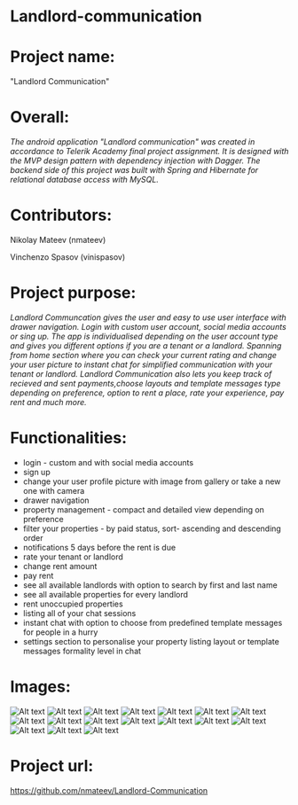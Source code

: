 # Landlord-communication

**<h1>Project name:</h1>** "Landlord Communication"

**<h1>Overall:</h1>**
 
 *The android application "Landlord communication" was created in accordance to Telerik Academy final project assignment. It is 
 designed with the MVP design pattern with dependency injection with Dagger. The backend side of this project was built with Spring 
 and Hibernate for relational database access with MySQL.*

**<h1>Contributors:</h1>**
Nikolay Mateev (nmateev)

Vinchenzo Spasov (vinispasov)

**<h1>Project purpose:</h1>**

*Landlord Communcation gives the user and easy to use user interface with drawer navigation. Login with custom user account, social media
accounts or sing up. The app is individualised depending on the user account type and gives you different options 
if you are a tenant or a landlord. Spanning from home section where you can check your current rating and change your user picture to
instant chat for simplified communication with your tenant or landlord. Landlord Communication also lets you keep track of recieved
and sent payments,choose layouts and template messages type depending on preference, option to rent a place, rate your experience, pay
rent and much more.*

**<h1>Functionalities:</h1>**
- login - custom and with social media accounts
- sign up
- change your user profile picture with image from gallery or take a new one with camera
- drawer navigation
- property management - compact and detailed view depending on preference
- filter your properties - by paid status, sort- ascending and descending order
- notifications 5 days before the rent is due
- rate your tenant or landlord
- change rent amount
- pay rent
- see all available landlords with option to search by first and last name
- see all available properties for every landlord
- rent unoccupied properties
- listing all of your chat sessions
- instant chat with option to choose from predefined template messages for people in a hurry
- settings section to personalise your property listing layout or template messages formality level in chat

**<h1>Images: </h1>**

![Alt text](https://github.com/nmateev/Landlord-Communication/blob/master/Screenshots/login.png)
![Alt text](https://github.com/nmateev/Landlord-Communication/blob/master/Screenshots/singup.png)
![Alt text](https://github.com/nmateev/Landlord-Communication/blob/master/Screenshots/drawer.png)
![Alt text](https://github.com/nmateev/Landlord-Communication/blob/master/Screenshots/home.png)
![Alt text](https://github.com/nmateev/Landlord-Communication/blob/master/Screenshots/mypayments.png)
![Alt text](https://github.com/nmateev/Landlord-Communication/blob/master/Screenshots/propertiescompactview.png)
![Alt text](https://github.com/nmateev/Landlord-Communication/blob/master/Screenshots/propertiesdetailedview.png)
![Alt text](https://github.com/nmateev/Landlord-Communication/blob/master/Screenshots/propertiesfilteroptions.png)
![Alt text](https://github.com/nmateev/Landlord-Communication/blob/master/Screenshots/alllandlords.png)
![Alt text](https://github.com/nmateev/Landlord-Communication/blob/master/Screenshots/landlordspropertieslist.png)
![Alt text](https://github.com/nmateev/Landlord-Communication/blob/master/Screenshots/rentdialog.png)
![Alt text](https://github.com/nmateev/Landlord-Communication/blob/master/Screenshots/propertymanagement.png)
![Alt text](https://github.com/nmateev/Landlord-Communication/blob/master/Screenshots/ratingdialog.png)
![Alt text](https://github.com/nmateev/Landlord-Communication/blob/master/Screenshots/paymentoptionextended.png)
![Alt text](https://github.com/nmateev/Landlord-Communication/blob/master/Screenshots/allchatsessions.png)
![Alt text](https://github.com/nmateev/Landlord-Communication/blob/master/Screenshots/chatview.png)
![Alt text](https://github.com/nmateev/Landlord-Communication/blob/master/Screenshots/settings.png)

**<h1>Project url:</h1>** https://github.com/nmateev/Landlord-Communication
